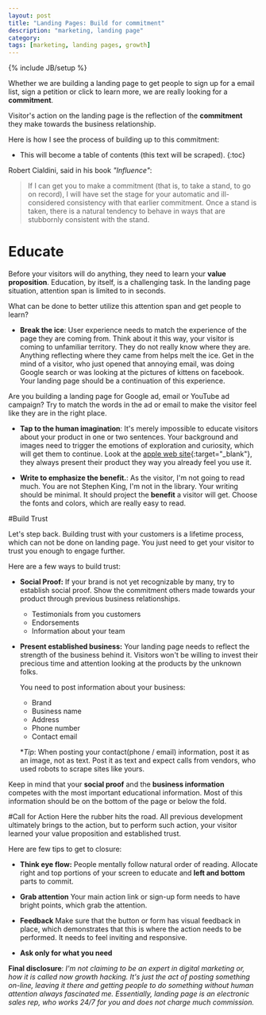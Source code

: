 ```yaml
---
layout: post
title: "Landing Pages: Build for commitment"
description: "marketing, landing page"
category:
tags: [marketing, landing pages, growth]
---
```

{% include JB/setup %}

Whether we are building a landing page to get people to sign up for a email list, sign a petition or click to learn more, we are really looking for a **commitment**.

Visitor's action on the landing page is the reflection of the  **commitment**  they make towards the business relationship.

Here is how I see the process of building up to this commitment:

* This will become a table of contents (this text will be scraped).
{:toc}


Robert Cialdini, said in his book *"Influence"*:

>If I can get you to make a commitment (that is, to take a stand, to go on record), I will have set the stage for your automatic and ill-considered consistency with that earlier commitment. Once a stand is taken, there is a natural tendency to behave in ways that are stubbornly consistent with the stand.


# Educate

Before your visitors will do anything, they need to learn your **value proposition**.
Education, by itself, is a challenging task. In the landing page situation, attention span is limited to in seconds.

What can be done to better utilize this attention span and get people to learn?

* **Break the ice**:
User experience needs to match the experience of the page they are coming from. Think about it this way, your visitor is coming to unfamiliar territory. They do not really know where they are. Anything reflecting where they came from helps melt the ice.
Get in the mind of a visitor, who just opened that annoying email, was doing Google search or was looking at the pictures of kittens on facebook. Your landing page should be a continuation of this experience.

Are you building a landing page for Google ad, email or YouTube ad campaign?
Try to match the words in the ad or email to make the visitor feel like they are in the right place.

* **Tap to the human imagination**:
It's merely impossible to educate visitors about your product in one or two sentences.
Your background and images need to trigger the emotions of exploration and curiosity, which will get them to continue. Look at the [apple web site](http://www.apple.com){:target="_blank"}, they always present their product they way you already feel you use it.

* **Write to emphasize the benefit.**:
As the visitor, I'm not going to read much. You are not Stephen King, I'm not in the library.
Your writing should be minimal. It should project the **benefit** a visitor will get.
Choose the fonts and colors, which are really easy to read.

#Build Trust

Let's step back. Building trust with your customers is a lifetime process, which can not be done on landing page. You just need to get your visitor to trust you enough to engage further.

Here are a few ways to build trust:

* **Social Proof:** If your brand is not yet recognizable by many, try to establish social proof. Show the commitment others made towards your product through previous business relationships.

	* Testimonials from you customers
	* Endorsements
	* Information about your team

* **Present established business:** Your landing page needs to reflect the strength of the business behind it.
Visitors won't be willing to invest their precious time and attention looking at the products by the unknown folks.

	You need to post information about your business:
	* Brand
	* Business name
	* Address
	* Phone number
	* Contact email

	**Tip*: When posting your contact(phone / email) information, post it as an image, not as text.
	Post it as text and expect calls from vendors, who used robots to scrape sites like yours.

Keep in mind that your **social proof** and the **business information** competes with the most important educational information.
Most of this information should be on the bottom of the page or below the fold.

#Call for Action
Here the rubber hits the road. All previous development ultimately brings to the action, but to perform such action, your visitor learned your value proposition and established trust.

Here are few tips to get to closure:

* **Think eye flow:** People mentally follow natural order of reading. Allocate right and top portions of your screen to educate and **left and bottom** parts to commit.

* **Grab attention** Your main action link or sign-up form needs to have bright points, which grab the attention.

* **Feedback** Make sure that the button or form has visual feedback in place, which demonstrates that this is where the action needs to be performed. It needs to feel inviting and responsive.

* **Ask only for what you need**

**Final disclosure**:
*I'm not claiming to be an expert in digital marketing or, how it is called now  growth hacking. It's just the act of posting something on-line, leaving it there and getting people to do something without human attention always fascinated me. Essentially, landing page is an electronic sales rep, who works 24/7 for you and does not charge much commission.*





